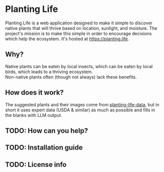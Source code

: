# Planting Life
Planting Life is a web application designed to make it simple to discover native plants that will thrive based on 
location, sunlight, and moisture.  The project's mission is to make this simple in order to encourage decisions 
which help the ecosystem.  It's hosted at https://planting.life.

## Why?
Native plants can be eaten by local insects, which can be eaten by local birds, which leads to a thriving ecosystem.  
Non-native plants often (though not always) lack these benefits.


## How does it work?
The suggested plants and their images come from [planting-life-data](https://github.com/developing-human/planting-life-data), but in short
it uses expert data (USDA & similar) as much as possible and fills in the blanks with LLM output.

## TODO: How can you help?
## TODO: Installation guide
## TODO: License info
